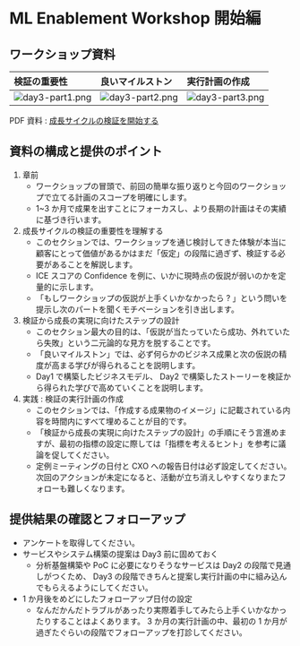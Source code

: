 # ML Enablement Workshop 開始編

## ワークショップ資料

| 検証の重要性 | 良いマイルストン | 実行計画の作成 |
|:--------|:---------|:------|
| ![day3-part1.png](./assets/day3/day3-part1.png) | ![day3-part2.png](./assets/day3/day3-part2.png) |![day3-part3.png](./assets/day3/day3-part3.png) |

PDF 資料 : [成長サイクルの検証を開始する](../presentations/ml-enablement-03-action.pdf)

## 資料の構成と提供のポイント

1. 章前
   * ワークショップの冒頭で、前回の簡単な振り返りと今回のワークショップで立てる計画のスコープを明確にします。
   * 1~3 か月で成果を出すことにフォーカスし、より長期の計画はその実績に基づき行います。
1. 成長サイクルの検証の重要性を理解する
   * このセクションでは、ワークショップを通じ検討してきた体験が本当に顧客にとって価値があるかはまだ「仮定」の段階に過ぎず、検証する必要があることを解説します。
   * ICE スコアの Confidence を例に、いかに現時点の仮説が弱いのかを定量的に示します。
   * 「もしワークショップの仮説が上手くいかなかったら ? 」という問いを提示し次のパートを聞くモチベーションを引き出します。
1. 検証から成長の実現に向けたステップの設計
   * このセクション最大の目的は、「仮説が当たっていたら成功、外れていたら失敗」という二元論的な見方を脱することです。
   * 「良いマイルストン」では、必ず何らかのビジネス成果と次の仮説の精度が高まる学びが得られることを説明します。
   * Day1 で構築したビジネスモデル、 Day2 で構築したストーリーを検証から得られた学びで高めていくことを説明します。
1. 実践 : 検証の実行計画の作成
   * このセクションでは、「作成する成果物のイメージ」に記載されている内容を時間内にすべて埋めることが目的です。
   * 「検証から成長の実現に向けたステップの設計」の手順にそう言進めますが、最初の指標の設定に際しては「指標を考えるヒント」を参考に議論を促してください。
   * 定例ミーティングの日付と CXO への報告日付は必ず設定してください。次回のアクションが未定になると、活動が立ち消えしやすくなりまたフォローも難しくなります。

## 提供結果の確認とフォローアップ

* アンケートを取得してください。
* サービスやシステム構築の提案は Day3 前に固めておく
   * 分析基盤構築や PoC に必要になりそうなサービスは Day2 の段階で見通しがつくため、 Day3 の段階できちんと提案し実行計画の中に組み込んでもらえるようにしてください。
* 1 か月後をめどにしたフォローアップ日付の設定
   * なんだかんだトラブルがあったり実際着手してみたら上手くいかなかったりすることはよくあります。 3 か月の実行計画の中、最初の 1 か月が過ぎたぐらいの段階でフォローアップを打診してください。
